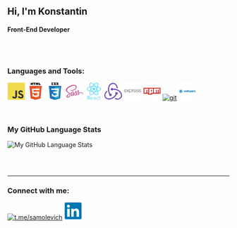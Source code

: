 ## Hi, I'm Konstantin

#### Front-End Developer

<br/><br/>

### Languages and Tools:

[<img src='https://raw.githubusercontent.com/devicons/devicon/master/icons/javascript/javascript-original.svg' alt='javascript' width='40' height='40'/>](javascript_link 'JS website')
[<img src='https://raw.githubusercontent.com/devicons/devicon/master/icons/html5/html5-original-wordmark.svg' alt='html5' width='40' height='40'/>](html_link 'HTML website')
[<img src='https://raw.githubusercontent.com/devicons/devicon/master/icons/css3/css3-original-wordmark.svg' alt='css3' width='40' height='40'/>](css3_link 'CSS3 website')
[<img src='https://raw.githubusercontent.com/devicons/devicon/master/icons/sass/sass-original.svg' alt='sass' width='40' height='40'/>](sass_link 'Sass website')
[<img src='https://raw.githubusercontent.com/devicons/devicon/master/icons/react/react-original-wordmark.svg' alt='react' width='40' height='40'/>](react_link 'ReactJS website')
[<img src='https://raw.githubusercontent.com/devicons/devicon/master/icons/redux/redux-original.svg' alt='redux' width='40' height='40'/>](redux_link 'ReduxJS website')
[<img src='https://raw.githubusercontent.com/devicons/devicon/master/icons/express/express-original-wordmark.svg' alt='express' width='40' height='40'/>](express_link 'ExpressJS website')
[<img src='https://raw.githubusercontent.com/devicons/devicon/master/icons/npm/npm-original-wordmark.svg' alt='npm' width='40' height='40'/>](npmjs_link 'NpmJS website')
[<img src='https://www.vectorlogo.zone/logos/git-scm/git-scm-icon.svg' alt='git' width='40' height='40'/>](git_link 'Website about Git')
[<img src='https://raw.githubusercontent.com/devicons/devicon/d00d0969292a6569d45b06d3f350f463a0107b0d/icons/webpack/webpack-original-wordmark.svg' alt='webpack' width='40' height='40'/>](webpack_link 'Webpack website')

<br/>

### My GitHub Language Stats

![My GitHub Language Stats](https://github-readme-stats.vercel.app/api/top-langs/?username=samolevich&langs_count=5&layout=compact&theme=buefy)

<br/><br/>

---

### Connect with me:

[<img src='https://cdn.rawgit.com/telegramdesktop/tdesktop/master/Telegram/Resources/art/icon32.png' alt='t.me/samolevich' width='40' height='40'/>](https://t.me/samolevich 'Connect with me via Telegram messenger')
[<img src='https://raw.githubusercontent.com/devicons/devicon/d00d0969292a6569d45b06d3f350f463a0107b0d/icons/linkedin/linkedin-original.svg' alt='linkedin.com/in/samolevich/' width='40' height='40'/>](https://www.linkedin.com/in/samolevich/ 'Connect with me via LinkedIn')

[javascript_link]: https://developer.mozilla.org/en-US/docs/Web/JavaScript
[html_link]: https://www.w3.org/html/
[css3_link]: https://www.w3schools.com/css/
[sass_link]: https://sass-lang.com/
[react_link]: https://reactjs.org/
[redux_link]: https://redux.js.org/
[express_link]: https://expressjs.com/
[npmjs_link]: https://www.npmjs.com/
[git_link]: https://git-scm.com/
[webpack_link]: https://webpack.js.org/
[vuejs_link]: https://vuejs.org/
